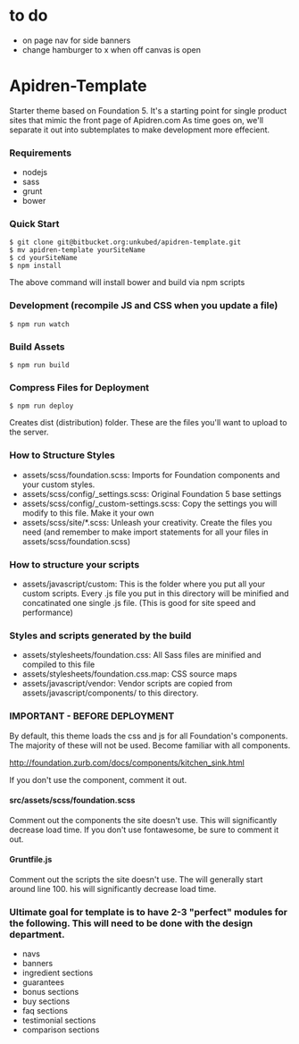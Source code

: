 # to do
- on page nav for side banners
- change hamburger to x when off canvas is open

# Apidren-Template

Starter theme based on Foundation 5. It's a starting point for single product sites that mimic the front page of Apidren.com As time goes on, we'll separate it out into subtemplates to make development more effecient.

### Requirements
- nodejs
- sass
- grunt
- bower

### Quick Start
```
$ git clone git@bitbucket.org:unkubed/apidren-template.git
$ mv apidren-template yourSiteName
$ cd yourSiteName
$ npm install
```

The above command will install bower and build via npm scripts

### Development (recompile JS and CSS when you update a file)
```
$ npm run watch
```

### Build Assets
```
$ npm run build
```
### Compress Files for Deployment
```
$ npm run deploy
```

Creates dist (distribution) folder. These are the files you'll want to upload to the server.

### How to Structure Styles
- assets/scss/foundation.scss: Imports for Foundation components and your custom styles.
- assets/scss/config/_settings.scss: Original Foundation 5 base settings
- assets/scss/config/_custom-settings.scss: Copy the settings you will modify to this file. Make it your own
- assets/scss/site/*.scss: Unleash your creativity. Create the files you need (and remember to make import statements for all your files in assets/scss/foundation.scss)

### How to structure your scripts
- assets/javascript/custom: This is the folder where you put all your custom scripts. Every .js file you put in this directory will be minified and concatinated one single .js file. (This is good for site speed and performance)

### Styles and scripts generated by the build
- assets/stylesheets/foundation.css: All Sass files are minified and compiled to this file
- assets/stylesheets/foundation.css.map: CSS source maps
- assets/javascript/vendor: Vendor scripts are copied from assets/javascript/components/ to this directory.

### IMPORTANT - BEFORE DEPLOYMENT
By default, this theme loads the css and js for all Foundation's components. The majority of these will not be used. Become familiar with all components.

http://foundation.zurb.com/docs/components/kitchen_sink.html

If you don't use the component, comment it out.

#### src/assets/scss/foundation.scss
Comment out the components the site doesn't use. This will significantly decrease load time. If you don't use fontawesome, be sure to comment it out.

#### Gruntfile.js

Comment out the scripts the site doesn't use. The will generally start around line 100.  his will significantly decrease load time.

### Ultimate goal for template is to have 2-3 "perfect" modules for the following. This will need to be done with the design department.
- navs
- banners
- ingredient sections
- guarantees
- bonus sections
- buy sections
- faq sections
- testimonial sections
- comparison sections
